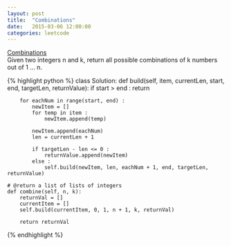 ```yaml
---
layout: post
title:  "Combinations"
date:   2015-03-06 12:00:00
categories: leetcode
---
```

[Combinations](https://leetcode.com/problems/combinations/)  
Given two integers n and k, return all possible combinations of k numbers out of 1 ... n.

{% highlight python %}
class Solution:
    def build(self, item, currentLen, start, end, targetLen, returnValue):
        if start > end :
            return

        for eachNum in range(start, end) :
            newItem = []
            for temp in item :
                newItem.append(temp)

            newItem.append(eachNum)
            len = currentLen + 1

            if targetLen - len <= 0 :
                returnValue.append(newItem)
            else :
                self.build(newItem, len, eachNum + 1, end, targetLen, returnValue)
                
    # @return a list of lists of integers
    def combine(self, n, k):
        returnVal = []
        currentItem = []
        self.build(currentItem, 0, 1, n + 1, k, returnVal)

        return returnVal    
{% endhighlight %}